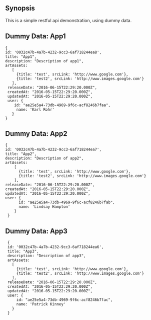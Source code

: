 ## Synopsis
This is a simple restful api demonstration, using dummy data.

## Dummy Data: App1
    {
    id: '0032c47b-4a7b-4232-9cc3-6af718244ea8',
    title: "App1",
    description: "Description of app1",
    artAssets:
       [
         {title: 'test', srcLink: 'http://www.google.com'},
         {title: 'test2', srcLink: 'http://www.images.google.com'}
       ],
     releaseDate: "2016-06-15T22:29:20.000Z",
     createdAt: "2016-05-15T22:29:20.000Z",
     updatedAt: "2016-05-15T22:29:20.000Z",
     user: {
        id: "ae25e5a4-73db-4969-9f6c-acf8246b7faa",
         name: 'Karl Rohr'
       }
    }


## Dummy Data: App2
    {
    id: '0032c47b-4a7b-4232-9cc3-6af718244ea7',
    title: "App2",
    description: "Description of app2",
    artAssets:
        [
          {title: 'test', srcLink: 'http://www.google.com'},
          {title: 'test2', srcLink: 'http://www.images.google.com'}
        ],
    releaseDate: "2016-06-15T22:29:20.000Z",
    createdAt: "2016-05-15T22:29:20.000Z",
    updatedAt: "2016-05-15T22:29:20.000Z",
    user: {
          id: "ae25e5a4-73db-4969-9f6c-acf8246b7fab",
          name: 'Lindsay Hampton'
        }
     }

## Dummy Data: App3
     {
     id: '0032c47b-4a7b-4232-9cc3-6af718244ea6',
     title: "App3",
     description: "Description of app3",
     artAssets:
       [
         {title: 'test', srcLink: 'http://www.google.com'},
         {title: 'test2', srcLink: 'http://www.images.google.com'}
       ],
     releaseDate: "2016-06-15T22:29:20.000Z",
     createdAt: "2016-05-15T22:29:20.000Z",
     updatedAt: "2016-05-15T22:29:20.000Z",
     user: {
         id: "ae25e5a4-73db-4969-9f6c-acf8246b7fac",
         name: 'Patrick Kinney'
       }
     }
